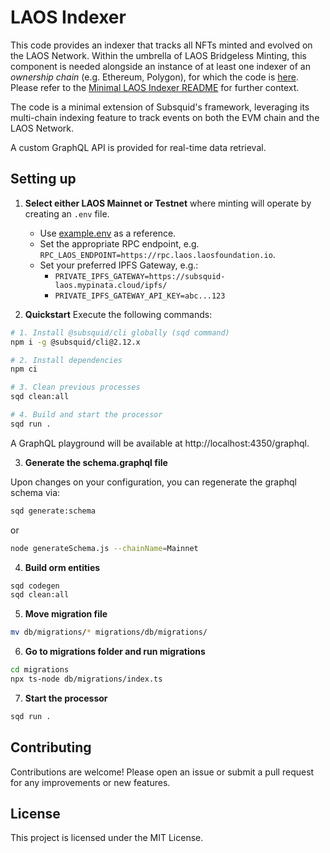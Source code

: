 # LAOS Indexer

This code provides an indexer that tracks all NFTs minted and evolved on the LAOS Network. Within the umbrella of LAOS Bridgeless Minting, this component is needed alongside an instance of at least one indexer of an *ownership chain* (e.g. Ethereum, Polygon), for which the code is [here](../laos-ownership-indexer/). Please refer to the [Minimal LAOS Indexer README](../minimal-indexer.md) for further context.

The code is a minimal extension of Subsquid's framework, leveraging its multi-chain indexing feature to track events on both the EVM chain and the LAOS Network.

A custom GraphQL API is provided for real-time data retrieval.

## Setting up

1. **Select either LAOS Mainnet or Testnet** where minting will operate by creating an `.env` file.
   - Use [example.env](./example.env) as a reference.
   - Set the appropriate RPC endpoint, e.g. `RPC_LAOS_ENDPOINT=https://rpc.laos.laosfoundation.io`.
   - Set your preferred IPFS Gateway, e.g.:
      - `PRIVATE_IPFS_GATEWAY=https://subsquid-laos.mypinata.cloud/ipfs/`
      - `PRIVATE_IPFS_GATEWAY_API_KEY=abc...123`

2. **Quickstart** Execute the following commands:

```bash
# 1. Install @subsquid/cli globally (sqd command)
npm i -g @subsquid/cli@2.12.x

# 2. Install dependencies
npm ci

# 3. Clean previous processes
sqd clean:all

# 4. Build and start the processor
sqd run .
```

A GraphQL playground will be available at http://localhost:4350/graphql.

3. **Generate the schema.graphql file**

Upon changes on your configuration, you can regenerate the graphql schema via:
```bash
sqd generate:schema
```
or
```bash
node generateSchema.js --chainName=Mainnet
```

4. **Build orm entities**

```bash
sqd codegen
sqd clean:all
```


5. **Move migration file**

```bash
mv db/migrations/* migrations/db/migrations/
```

6. **Go to migrations folder and run migrations**

```bash
cd migrations
npx ts-node db/migrations/index.ts
```

7. **Start the processor**

```bash
sqd run .
```

## Contributing

Contributions are welcome! Please open an issue or submit a pull request for any improvements or new features.

## License
This project is licensed under the MIT License. 